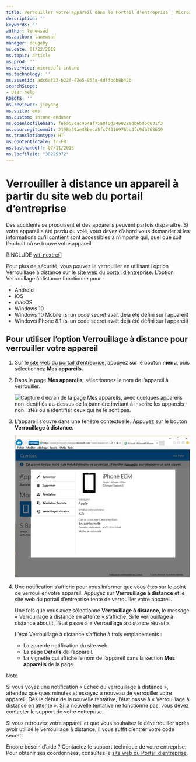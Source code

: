 ```yaml
---
title: Verrouiller votre appareil dans le Portail d’entreprise | Microsoft Docs
description: ''
keywords: ''
author: lenewsad
ms.author: lanewsad
manager: dougeby
ms.date: 01/22/2018
ms.topic: article
ms.prod: ''
ms.service: microsoft-intune
ms.technology: ''
ms.assetid: adc6af23-b22f-42e5-955a-4dffbdb8b42b
searchScope:
- User help
ROBOTS: ''
ms.reviewer: jieyang
ms.suite: ems
ms.custom: intune-enduser
ms.openlocfilehash: feba62cac464af75a0f0d249022edb6bd5d031f3
ms.sourcegitcommit: 2198a39ae48beca5fc74316976bc3fc9db363659
ms.translationtype: HT
ms.contentlocale: fr-FR
ms.lasthandoff: 07/11/2018
ms.locfileid: "38225372"
---
```

# <a name="remotely-lock-your-device-from-the-company-portal-website"></a>Verrouiller à distance un appareil à partir du site web du portail d’entreprise

Des accidents se produisent et des appareils peuvent parfois disparaître. Si votre appareil a été perdu ou volé, vous devez d’abord vous demander si les informations qu’il contient sont accessibles à n’importe qui, quel que soit l’endroit où se trouve votre appareil.

[!INCLUDE [wit_nextref](includes/end-user-password-guidance.md)]

Pour plus de sécurité, vous pouvez le verrouiller en utilisant l’option Verrouillage à distance sur le [site web du portail d’entreprise](https://portal.manage.microsoft.com#HelpDeskDialog). L’option Verrouillage à distance fonctionne pour :

* Android
* iOS
* macOS
* Windows 10
* Windows 10 Mobile (si un code secret avait déjà été défini sur l’appareil)
* Windows Phone 8.1 (si un code secret avait déjà été défini sur l’appareil)

## <a name="to-use-remote-lock-to-lock-your-device"></a>Pour utiliser l’option Verrouillage à distance pour verrouiller votre appareil

1. Sur le [site web du portail d’entreprise](https://portal.manage.microsoft.com#HelpDeskDialog), appuyez sur le bouton __menu__, puis sélectionnez __Mes appareils__.

2. Dans la page __Mes appareils__, sélectionnez le nom de l’appareil à verrouiller.

   ![Capture d’écran de la page Mes appareils, avec quelques appareils non identifiés au-dessus de la bannière invitant à inscrire les appareils non listés ou à identifier ceux qui ne le sont pas.](./media/macOS_enroll_002_tap_here_banner.png)

3. L’appareil s’ouvre dans une fenêtre contextuelle. Appuyez sur le bouton **Verrouillage à distance**.

   ![Toutes les options disponibles pour un appareil sélectionné sur le site web Portail d’entreprise, notamment Renommer, Supprimer, Réinitialiser l’appareil, Réinitialiser le code secret et Verrouillage à distance. ](./media/iwp-screen-with-all-options.png)

4. Une notification s’affiche pour vous informer que vous êtes sur le point de verrouiller votre appareil. Appuyez sur **Verrouillage à distance** et le site web du portail d’entreprise tente de verrouiller votre appareil.

   Une fois que vous avez sélectionné **Verrouillage à distance**, le message « Verrouillage à distance en attente » s’affiche.  Si le verrouillage à distance aboutit, l’état passe à « Verrouillage à distance réussi ».

   L’état Verrouillage à distance s’affiche à trois emplacements :

   * La zone de notification du site web.
   * La page **Détails** de l’appareil.
   * La vignette qui affiche le nom de l’appareil dans la section **Mes appareils** de la page.

> [!Note]
> Si vous voyez une notification « Échec du verrouillage à distance », attendez quelques minutes et essayez à nouveau de verrouiller votre appareil. Dès le début de la nouvelle tentative, l’état passe à « Verrouillage à distance en attente ». Si la nouvelle tentative ne fonctionne pas, vous devez contacter le support de votre entreprise.

Si vous retrouvez votre appareil et que vous souhaitez le déverrouiller après avoir utilisé le verrouillage à distance, il vous suffit d’entrer votre code secret.

Encore besoin d’aide ? Contactez le support technique de votre entreprise. Pour obtenir ses coordonnées, consultez le [site web du Portail d’entreprise](https://portal.manage.microsoft.com#HelpDeskDialog).

